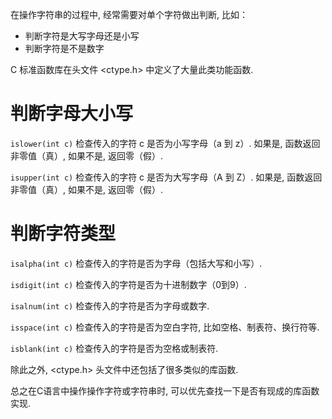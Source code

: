 

在操作字符串的过程中, 经常需要对单个字符做出判断, 比如：

- 判断字符是大写字母还是小写
- 判断字符是不是数字


C 标准函数库在头文件 <ctype.h> 中定义了大量此类功能函数. 



# 判断字母大小写

```islower(int c)``` 检查传入的字符 c 是否为小写字母（a 到 z）. 如果是, 函数返回非零值（真）, 如果不是, 返回零（假）. 

```isupper(int c)``` 检查传入的字符 c 是否为大写字母（A 到 Z）. 如果是, 函数返回非零值（真）, 如果不是, 返回零（假）. 

# 判断字符类型

```isalpha(int c)``` 检查传入的字符是否为字母（包括大写和小写）. 

```isdigit(int c)``` 检查传入的字符是否为十进制数字（0到9）. 

```isalnum(int c)``` 检查传入的字符是否为字母或数字. 

```isspace(int c)``` 检查传入的字符是否为空白字符, 比如空格、制表符、换行符等. 

```isblank(int c)``` 检查传入的字符是否为空格或制表符. 

除此之外, <ctype.h> 头文件中还包括了很多类似的库函数. 

总之在C语言中操作操作字符或字符串时, 可以优先查找一下是否有现成的库函数实现. 